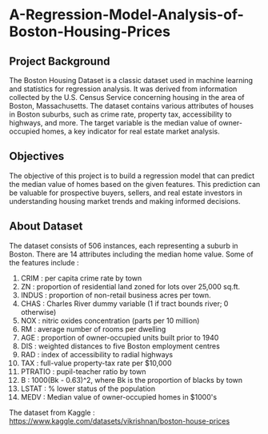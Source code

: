 # A-Regression-Model-Analysis-of-Boston-Housing-Prices

## Project Background
The Boston Housing Dataset is a classic dataset used in machine learning and statistics for regression analysis. It was derived from information collected by the U.S. Census Service concerning housing in the area of Boston, Massachusetts. The dataset contains various attributes of houses in Boston suburbs, such as crime rate, property tax, accessibility to highways, and more. The target variable is the median value of owner-occupied homes, a key indicator for real estate market analysis.

## Objectives
The objective of this project is to build a regression model that can predict the median value of homes based on the given features. This prediction can be valuable for prospective buyers, sellers, and real estate investors in understanding housing market trends and making informed decisions.

## About Dataset
The dataset consists of 506 instances, each representing a suburb in Boston. There are 14 attributes including the median home value. Some of the features include : 
1. CRIM : per capita crime rate by town
2. ZN : proportion of residential land zoned for lots over 25,000 sq.ft.
3. INDUS : proportion of non-retail business acres per town.
4. CHAS : Charles River dummy variable (1 if tract bounds river; 0 otherwise)
5. NOX : nitric oxides concentration (parts per 10 million)
6. RM : average number of rooms per dwelling
7. AGE : proportion of owner-occupied units built prior to 1940
8. DIS : weighted distances to five Boston employment centres
9. RAD : index of accessibility to radial highways
10. TAX : full-value property-tax rate per $10,000
11. PTRATIO : pupil-teacher ratio by town
12. B : 1000(Bk - 0.63)^2, where Bk is the proportion of blacks by town
13. LSTAT : % lower status of the population
14. MEDV : Median value of owner-occupied homes in $1000's

The dataset from Kaggle : https://www.kaggle.com/datasets/vikrishnan/boston-house-prices

